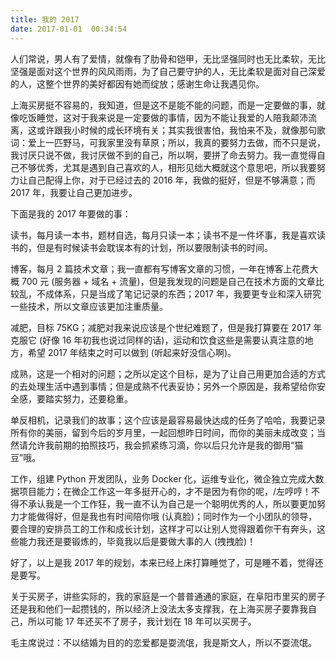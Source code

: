 ```yaml
---
title: 我的 2017
date: 2017-01-01  00:34:54
---
```


 人们常说，男人有了爱情，就像有了肋骨和铠甲，无比坚强同时也无比柔软，无比坚强是面对这个世界的风风雨雨，为了自己要守护的人，无比柔软是面对自己深爱的人，这整个世界的美好都因有她而绽放；感谢生命让我遇见你。

 上海买房挺不容易的，我知道，但是这不是能不能的问题，而是一定要做的事，就像吃饭睡觉，这对于我来说是一定要做的事情，因为不能让我爱的人陪我颠沛流离，这或许跟我小时候的成长环境有关；其实我很害怕，我怕来不及，就像那句歌词：爱上一匹野马，可我家里没有草原；所以，我真的要努力去做，而不只是说，我讨厌只说不做，我讨厌做不到的自己，所以啊，要拼了命去努力。我一直觉得自己不够优秀，尤其是遇到自己喜欢的人，相形见绌大概就这个意思吧，所以我要努力让自己配得上你，对于已经过去的 2016 年，我做的挺好，但是不够满意；而 2017 年，我要让自己更加进步。

 下面是我的 2017 年要做的事：

 读书，每月读一本书，题材自选，每月只读一本；读书不是一件坏事，我是喜欢读书的，但是有时候读书会耽误本有的计划，所以要限制读书的时间。

 博客，每月 2 篇技术文章；我一直都有写博客文章的习惯，一年在博客上花费大概 700 元 (服务器 + 域名 + 流量)，但是我发现的问题是自己在技术方面的文章比较乱，不成体系，只是当成了笔记记录的东西；2017 年，我要更专业和深入研究一些技术，所以文章应该更加注重质量。

 减肥，目标 75KG；减肥对我来说应该是个世纪难题了，但是我打算要在 2017 年克服它 (好像 16 年初我也说过同样的话)，运动和饮食这些是需要认真注意的地方，希望 2017 年结束之时可以做到 (听起来好没信心啊)。

 成熟，这是一个相对的问题；之所以定这个目标，是为了让自己用更加合适的方式的去处理生活中遇到事情；但是成熟不代表妥协；另外一个原因是，我希望给你安全感，要踏实努力，还要稳重。

 单反相机，记录我们的故事；这个应该是最容易最快达成的任务了哈哈，我要记录所有你的美丽，留到今后的岁月里，一起回想昨日时间，而你的美丽未成改变；当然请允许我前期的拍照技巧，我会抓紧练习滴，你以后只允许是我的御用“猫豆”哦。

 工作，组建 Python 开发团队，业务 Docker 化，运维专业化，微企独立完成大数据项目能力；在微企工作这一年多挺开心的，才不是因为有你的呢，/左哼哼！不得不承认我是一个工作狂，我一直不认为自己是一个聪明优秀的人，所以要更加努力才能做得好，但是我也有时间陪你哦 (认真脸)；同时作为一个小团队的领导，要合理的安排员工的工作和成长计划，这样才可以让别人觉得跟着你干有奔头，这些能力我还是要锻炼的，毕竟我以后是要做大事的人 (拽拽脸)！

 好了，以上是我 2017 年的规划，本来已经上床打算睡觉了，可是睡不着，觉得还是要写。

 关于买房子，讲些实际的，我的家庭是一个普普通通的家庭，在阜阳市里买的房子还是我和他们一起攒钱的，所以经济上没法太多支撑我，在上海买房子要靠我自己，所以可能 17 年还买不了房子，我计划在 18 年可以买房子。

 毛主席说过：不以结婚为目的的恋爱都是耍流氓，我是斯文人，所以不耍流氓。
